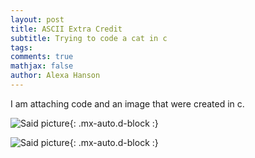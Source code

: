 ```yaml
---
layout: post
title: ASCII Extra Credit
subtitle: Trying to code a cat in c
tags: 
comments: true
mathjax: false
author: Alexa Hanson
---
```


I am attaching code and an image that were created in c.


![Said picture](https://alexahanson22-ui.github.io/assets/img/Screenshot-of-c-cat.png){: .mx-auto.d-block :}

![Said picture](https://alexahanson22-ui.github.io/assets/img/Screenshot-of-c-cat-code.png){: .mx-auto.d-block :}

